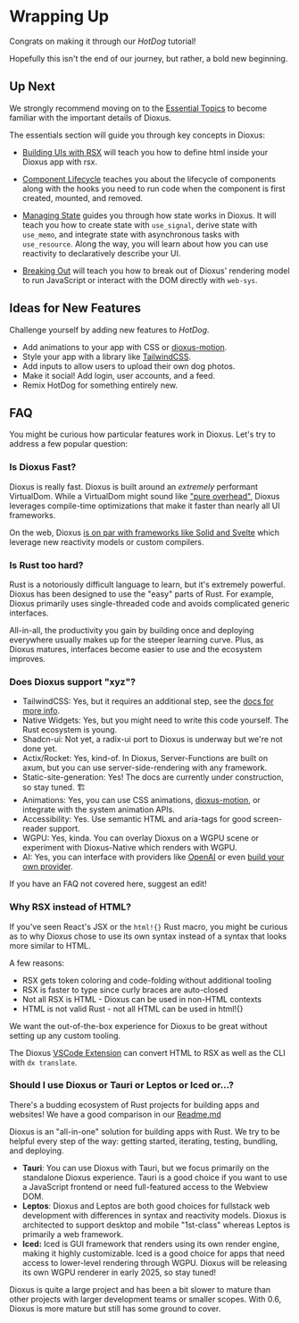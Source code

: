 # Wrapping Up

Congrats on making it through our *HotDog* tutorial!

Hopefully this isn't the end of our journey, but rather, a bold new beginning.

## Up Next

We strongly recommend moving on to the [Essential Topics](../essentials/index.md) to become familiar with the important details of Dioxus.

The essentials section will guide you through key concepts in Dioxus:

- [Building UIs with RSX](../essentials/ui/index.md) will teach you how to define html inside your Dioxus app with rsx.

- [Component Lifecycle](../essentials/reactivity/lifecycle.md) teaches you about the lifecycle of components along with the hooks you need to run code when the component is first created, mounted, and removed.

- [Managing State](../essentials/state/index.md) guides you through how state works in Dioxus. It will teach you how to create state with `use_signal`, derive state with `use_memo`, and integrate state with asynchronous tasks with `use_resource`. Along the way, you will learn about how you can use reactivity to declaratively describe your UI.

- [Breaking Out](../essentials/breaking/index.md) will teach you how to break out of Dioxus' rendering model to run JavaScript or interact with the DOM directly with `web-sys`.


## Ideas for New Features

Challenge yourself by adding new features to *HotDog*.

- Add animations to your app with CSS or [dioxus-motion](https://github.com/wheregmis/dioxus-motion).
- Style your app with a library like [TailwindCSS](http://tailwindcss.com).
- Add inputs to allow users to upload their own dog photos.
- Make it social! Add login, user accounts, and a feed.
- Remix HotDog for something entirely new.


## FAQ

You might be curious how particular features work in Dioxus. Let's try to address a few popular question:

### Is Dioxus Fast?

Dioxus is really fast. Dioxus is built around an *extremely* performant VirtualDom. While a VirtualDom might sound like ["pure overhead"](https://svelte.dev/blog/virtual-dom-is-pure-overhead), Dioxus leverages compile-time optimizations that make it faster than nearly all UI frameworks.

On the web, Dioxus [is on par with frameworks like Solid and Svelte](https://krausest.github.io/js-framework-benchmark/2023/table_chrome_120.0.6099.62.html) which leverage new reactivity models or custom compilers.

### Is Rust too hard?

Rust is a notoriously difficult language to learn, but it's extremely powerful. Dioxus has been designed to use the "easy" parts of Rust. For example, Dioxus primarily uses single-threaded code and avoids complicated generic interfaces.

All-in-all, the productivity you gain by building once and deploying everywhere usually makes up for the steeper learning curve. Plus, as Dioxus matures, interfaces become easier to use and the ecosystem improves.

### Does Dioxus support "xyz"?

- TailwindCSS: Yes, but it requires an additional step, see the [docs for more info](../guides/tailwind.md).
- Native Widgets: Yes, but you might need to write this code yourself. The Rust ecosystem is young.
- Shadcn-ui: Not yet, a radix-ui port to Dioxus is underway but we're not done yet.
- Actix/Rocket: Yes, kind-of. In Dioxus, Server-Functions are built on axum, but you can use server-side-rendering with any framework.
- Static-site-generation: Yes! The docs are currently under construction, so stay tuned. 🏗️
- Animations: Yes, you can use CSS animations, [dioxus-motion](https://github.com/wheregmis/dioxus-motion), or integrate with the system animation APIs.
- Accessibility: Yes. Use semantic HTML and aria-tags for good screen-reader support.
- WGPU: Yes, kinda. You can overlay Dioxus on a WGPU scene or experiment with Dioxus-Native which renders with WGPU.
- AI: Yes, you can interface with providers like [OpenAI](https://crates.io/crates/openai-api-rs) or even [build your own provider](https://github.com/DioxusLabs/dioxus-ai).

If you have an FAQ not covered here, suggest an edit!

### Why RSX instead of HTML?

If you've seen React's JSX or the `html!{}` Rust macro, you might be curious as to why Dioxus chose to use its own syntax instead of a syntax that looks more similar to HTML.

A few reasons:

- RSX gets token coloring and code-folding without additional tooling
- RSX is faster to type since curly braces are auto-closed
- Not all RSX is HTML - Dioxus can be used in non-HTML contexts
- HTML is not valid Rust - not all HTML can be used in html!{}

We want the out-of-the-box experience for Dioxus to be great without setting up any custom tooling.

The Dioxus [VSCode Extension](http://marketplace.visualstudio.com/items?itemName=DioxusLabs.dioxus) can convert HTML to RSX as well as the CLI with `dx translate`.

### Should I use Dioxus or Tauri or Leptos or Iced or...?

There's a budding ecosystem of Rust projects for building apps and websites! We have a good comparison in our [Readme.md](https://github.com/DioxusLabs/dioxus#dioxus-vs-other-frameworks)

Dioxus is an "all-in-one" solution for building apps with Rust. We try to be helpful every step of the way: getting started, iterating, testing, bundling, and deploying.

- **Tauri**: You can use Dioxus with Tauri, but we focus primarily on the standalone Dioxus experience. Tauri is a good choice if you want to use a JavaScript frontend or need full-featured access to the Webview DOM.
- **Leptos**: Dioxus and Leptos are both good choices for fullstack web development with differences in syntax and reactivity models. Dioxus is architected to support desktop and mobile "1st-class" whereas Leptos is primarily a web framework.
- **Iced:** Iced is GUI framework that renders using its own render engine, making it highly customizable. Iced is a good choice for apps that need access to lower-level rendering through WGPU. Dioxus will be releasing its own WGPU renderer in early 2025, so stay tuned!

Dioxus is quite a large project and has been a bit slower to mature than other projects with larger development teams or smaller scopes. With 0.6, Dioxus is more mature but still has some ground to cover.
